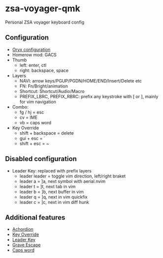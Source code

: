 # zsa-voyager-qmk

Personal ZSA voyager keyboard config

## Configuration
* [Oryx configuration](https://configure.zsa.io/voyager/layouts/LNQG6/latest)
* Homerow mod: GACS
* Thumb
    * left: enter, ctl
    * right: backspace, space
* Layers
    * NAVI: arrow keys/PGUP/PGDN/HOME/END/Insert/Delete etc
    * FN: Fn/Bright/animation
    * Shortcut: Shortcut/Audio/Macro
    * PREFIX_LBRC, PREFIX_RBRC: prefix any keystroke with [ or ], mainly for vim navigation
* Combo:
    * fg / hj = esc
    * cv = IME
    * vb = caps word
* Key Override
    * shift + backspace = delete
    * gui + esc = \`
    * shift + esc = ~

## Disabled configuration
* Leader Key: replaced with prefix layers
    * leader leader = toggle vim direction, left/right braket
    * leader a = ]a, next symbol with aerial.nvim
    * leader t = ]t, next tab in vim
    * leader b = ]b, next buffer in vim
    * leader q = ]q, next in vim quickfix
    * leader c = ]c, next in vim diff hunk

## Additional features
* [Achordion](https://getreuer.info/posts/keyboards/achordion/index.html)
* [Key Override](https://docs.qmk.fm/#/feature_key_overrides)
* [Leader Key](https://docs.qmk.fm/features/leader_key)
* [Grave Escape](https://docs.qmk.fm/features/grave_esc)
* [Caps word](https://docs.qmk.fm/features/caps_word)
